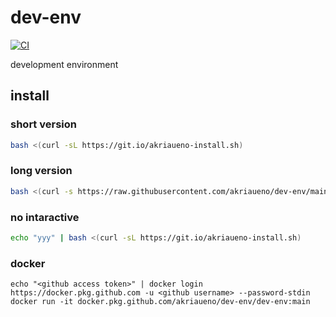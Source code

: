 # dev-env
[![CI](https://github.com/akriaueno/dev-env/actions/workflows/ci.yml/badge.svg)](https://github.com/akriaueno/dev-env/actions/workflows/ci.yml)

development environment

## install
### short version
``` bash
bash <(curl -sL https://git.io/akriaueno-install.sh)
```

### long version
``` bash
bash <(curl -s https://raw.githubusercontent.com/akriaueno/dev-env/main/install.sh)
```

### no intaractive
``` bash
echo "yyy" | bash <(curl -sL https://git.io/akriaueno-install.sh)
```

### docker
```
echo "<github access token>" | docker login https://docker.pkg.github.com -u <github username> --password-stdin
docker run -it docker.pkg.github.com/akriaueno/dev-env/dev-env:main
```
